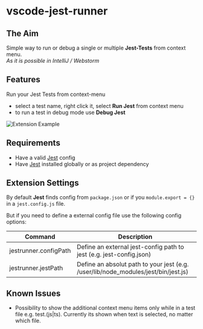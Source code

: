 # vscode-jest-runner

## The Aim

Simple way to run or debug a single or multiple **Jest-Tests** from context menu.  
*As it is possible in IntelliJ / Webstorm*

## Features

Run your Jest Tests from context-menu  
- select a test name, right click it, select **Run Jest** from context menu 
- to run a test in debug mode use **Debug Jest**
    
![Extension Example](https://github.com/firsttris/vscode-jest/raw/master/public/vscode-jest.gif)

## Requirements

- Have a valid [Jest](https://github.com/facebook/jest) config
- Have [Jest](https://github.com/facebook/jest) installed globally or as project dependency

## Extension Settings
By default **Jest** finds config from `package.json` or if you `module.export = {}` in a `jest.config.js` file.

But if you need to define a external config file use the following config options:

| Command | Description |
| --- | --- |
| jestrunner.configPath | Define an external jest-config path to jest (e.g. jest-config.json) |
| jestrunner.jestPath | Define an absolut path to your jest (e.g. /user/lib/node_modules/jest/bin/jest.js) |


## Known Issues

- Possibility to show the additional context menu items only while in a test file e.g. test.(js|ts). Currently its shown when text is selected, no matter which file.